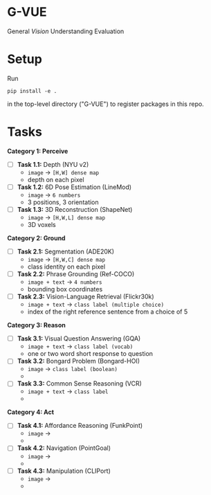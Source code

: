 # G-VUE
General *Vision* Understanding Evaluation


# Setup
Run 
```
pip install -e .
```
in the top-level directory ("G-VUE") to register packages in this repo.


# Tasks

**Category 1: Perceive** 

* [ ] **Task 1.1:** Depth (NYU v2)
  * `image` → `[H,W] dense map `
  * depth on each pixel
* [ ] **Task 1.2:** 6D Pose Estimation (LineMod)
  * `image` → `6 numbers `
  * 3 positions, 3 orientation
* [ ] **Task 1.3:** 3D Reconstruction (ShapeNet)
  * `image` → `[H,W,L] dense map `
  * 3D voxels

**Category 2: Ground** 

* [ ] **Task 2.1:** Segmentation (ADE20K)
  * `image` → `[H,W,C] dense map `
  * class identity on each pixel
* [ ] **Task 2.2:** Phrase Grounding (Ref-COCO)
  * `image + text` → `4 numbers`
  * bounding box coordinates
* [ ] **Task 2.3:** Vision-Language Retrieval (Flickr30k)
  * `image + text` → `class label (multiple choice)`
  * index of the right reference sentence from a choice of 5

**Category 3: Reason** 

* [ ] **Task 3.1:** Visual Question Answering (GQA)
  * `image + text` → `class label (vocab)`
  * one or two word short response to question
* [ ] **Task 3.2:** Bongard Problem (Bongard-HOI)
  * `image` → `class label (boolean)`
  * 
* [ ] **Task 3.3:** Common Sense Reasoning (VCR)
  * `image + text` → `class label`
  * 

**Category 4: Act** 

* [ ] **Task 4.1:** Affordance Reasoning (FunkPoint)
  * `image` → ` `
  * 
* [ ] **Task 4.2:** Navigation (PointGoal)
  * `image` → ` `
  * 
* [ ] **Task 4.3:** Manipulation (CLIPort)
  * `image` → ` `
  * 

